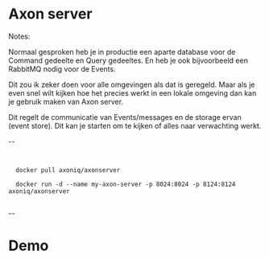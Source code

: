 # Axon server

Notes:

Normaal gesproken heb je in productie een aparte database voor de Command gedeelte
en Query gedeeltes. En heb je ook bijvoorbeeld een RabbitMQ nodig voor de 
Events. 

Dit zou ik zeker doen voor alle omgevingen als dat is geregeld. Maar als je even snel wilt 
kijken hoe het precies werkt in een lokale omgeving dan kan je gebruik maken 
van Axon server.

Dit regelt de communicatie van Events/messages en de storage ervan (event store).
Dit kan je starten om te kijken of alles naar verwachting werkt.

--

<pre><code class="bash">

  docker pull axoniq/axonserver
    
  docker run -d --name my-axon-server -p 8024:8024 -p 8124:8124 axoniq/axonserver

</code></pre>

--

# Demo
